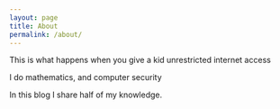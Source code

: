 ```yaml
---
layout: page
title: About
permalink: /about/
---
```

This is what happens when you give a kid unrestricted internet access 

I do mathematics, and computer security

In this blog I share half of my knowledge. 
